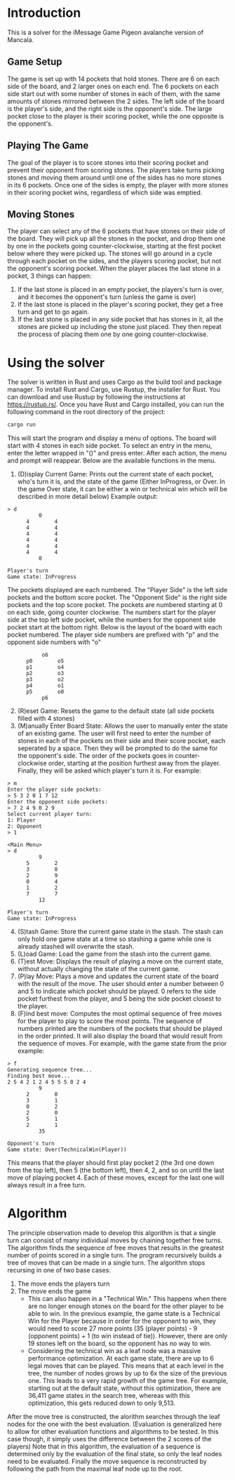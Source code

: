 # Introduction
This is a solver for the iMessage Game Pigeon avalanche version of Mancala.
## Game Setup
The game is set up with 14 pockets that hold stones.
There are 6 on each side of the board, and 2 larger ones on each end.
The 6 pockets on each side start out with some number of stones in each of them, with the same amounts of stones mirrored between the 2 sides.
The left side of the board is the player's side, and the right side is the opponent's side.
The large pocket close to the player is their scoring pocket, while the one opposite is the opponent's.
## Playing The Game
The goal of the player is to score stones into their scoring pocket and prevent their opponent from scoring stones.
The players take turns picking stones and moving them around until one of the sides has no more stones in its 6 pockets.
Once one of the sides is empty, the player with more stones in their scoring pocket wins, regardless of which side was emptied.
## Moving Stones
The player can select any of the 6 pockets that have stones on their side of the board.
They will pick up all the stones in the pocket, and drop them one by one in the pockets going counter-clockwise, starting at the first pocket below where they were picked up.
The stones will go around in a cycle through each pocket on the sides, and the players scoring pocket, but not the opponent's scoring pocket.
When the player places the last stone in a pocket, 3 things can happen:
1. If the last stone is placed in an empty pocket, the players's turn is over, and it becomes the opponent's turn (unless the game is over)
2. If the last stone is placed in the player's scoring pocket, they get a free turn and get to go again.
3. If the last stone is placed in any side pocket that has stones in it, all the stones are picked up including the stone just placed. They then repeat the process of placing them one by one going counter-clockwise.
# Using the solver
The solver is written in Rust and uses Cargo as the build tool and package manager.
To install Rust and Cargo, use Rustup, the installer for Rust.
You can download and use Rustup by following the instructions at https://rustup.rs/.
Once you have Rust and Cargo installed, you can run the following command in the root directory of the project:
```sh
cargo run
```
This will start the program and display a menu of options.
The board will start with 4 stones in each side pocket.
To select an entry in the menu, enter the letter wrapped in "()" and press enter.
After each action, the menu and prompt will reappear.
Below are the available functions in the menu.
1. (D)isplay Current Game: Prints out the current state of each pocket, who's turn it is, and the state of the game (Either InProgress, or Over. In the game Over state, it can be either a win or technical win which will be described in more detail below) Example output:
```
> d
          0
      4        4
      4        4
      4        4
      4        4
      4        4
      4        4
          0

Player's turn
Game state: InProgress
```
The pockets displayed are each numbered. The "Player Side" is the left side pockets and the bottom score pocket. The "Opponent Side" is the right side pockets and the top score pocket.
The pockets are numbered starting at 0 on each side, going counter clockwise.
The numbers start for the player side at the top left side pocket, while the numbers for the opponent side pocket start at the bottom right.
Below is the layout of the board with each pocket numbered. The player side numbers are prefixed with "p" and the opponent side numbers with "o"
```
           o6
      p0        o5
      p1        o4
      p2        o3
      p3        o2
      p4        o1
      p5        o0
           p6
```
2. (R)eset Game: Resets the game to the default state (all side pockets filled with 4 stones)
3. (M)anually Enter Board State: Allows the user to manually enter the state of an existing game. The user will first need to enter the number of stones in each of the pockets on their side and their score pocket, each seperated by a space. Then they will be prompted to do the same for the opponent's side. The order of the pockets goes in counter-clockwise order, starting at the position furthest away from the player. Finally, they will be asked which player's turn it is. For example:
```
> m
Enter the player side pockets:
> 5 3 2 0 1 7 12
Enter the opponent side pockets:
> 7 2 4 9 0 2 9
Select current player turn:
1: Player
2: Opponent
> 1

<Main Menu>
> d
          9
      5        2
      3        0
      2        9
      0        4
      1        2
      7        7
          12

Player's turn
Game state: InProgress
```
4. (S)tash Game: Store the current game state in the stash. The stash can only hold one game state at a time so stashing a game while one is already stashed will overwrite the stash.
5. (L)oad Game: Load the game from the stash into the current game.
6. (T)est Move: Displays the result of playing a move on the current state, without actually changing the state of the current game.
7. (P)lay Move: Plays a move and updates the current state of the board with the result of the move. The user should enter a number between 0 and 5 to indicate which pocket should be played. 0 refers to the side pocket furthest from the player, and 5 being the side pocket closest to the player.
8. (F)ind best move: Computes the most optimal sequence of free moves for the player to play to score the most points. The sequence of numbers printed are the numbers of the pockets that should be played in the order printed. It will also display the board that would result from the sequence of moves. For example, with the game state from the prior example:
```
> f
Generating sequence tree...
Finding best move...
2 5 4 2 1 2 4 5 5 5 0 2 4
          9
      2        0
      3        1
      0        2
      2        0
      5        1
      2        1
          35

Opponent's turn
Game state: Over(TechnicalWin(Player))
```
This means that the player should first play pocket 2 (the 3rd one down from the top left), then 5 (the bottom left), then 4, 2, and so on until the last move of playing pocket 4. Each of these moves, except for the last one will always result in a free turn.
# Algorithm
The principle observation made to develop this algorithm is that a single turn can consist of many individual moves by chaining together free turns.
The algorithm finds the sequence of free moves that results in the greatest number of points scored in a single turn.
The program recursively builds a tree of moves that can be made in a single turn.
The algorithm stops recursing in one of two base cases:
1. The move ends the players turn
2. The move ends the game
    - This can also happen in a "Technical Win." This happens when there are no longer enough stones on the board for the other player to be able to win. In the previous example, the game state is a Technical Win for the Player because in order for the opponent to win, they would need to score 27 more points (35 (player points) - 9 (opponent points) + 1 (to win instead of tie)). However, there are only 19 stones left on the board, so the opponent has no way to win.
    - Considering the technical win as a leaf node was a massive performance optimization. At each game state, there are up to 6 legal moves that can be played. This means that at each level in the tree, the number of nodes grows by up to 6x the size of the previous one. This leads to a very rapid growth of the game tree. For example, starting out at the default state, without this optimization, there are 36,411 game states in the search tree, whereas with this optimization, this gets reduced down to only 9,513.

After the move tree is constructed, the alorithm searches through the leaf nodes for the one with the best evaluation. (Evaluation is generalized here to allow for other evaluation functions and algorithms to be tested. In this case though, it simply uses the difference between the 2 scores of the players)
Note that in this algorithm, the evaluation of a sequence is determined only by the evaluation of the final state, so only the leaf nodes need to be evaluated.
Finally the move sequence is reconstructed by following the path from the maximal leaf node up to the root.
